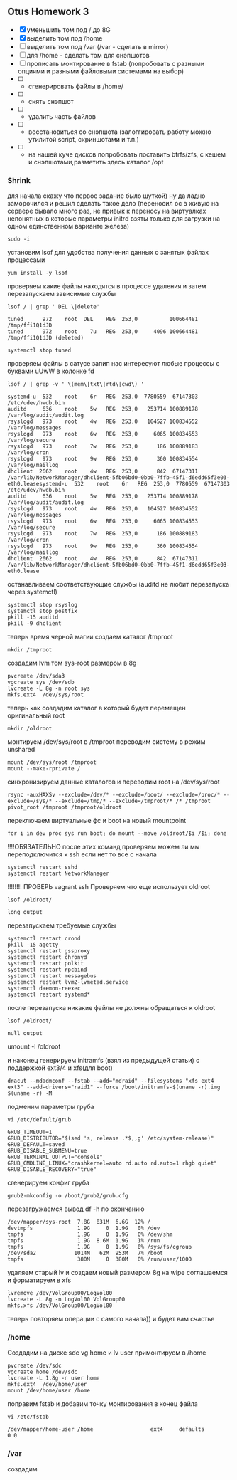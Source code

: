 ## Otus Homework 3

- [x] уменьшить том под / до 8G
- [x] выделить том под /home
- [ ] выделить том под /var (/var - сделать в mirror)
- [ ] для /home - сделать том для снэпшотов
- [ ] прописать монтирование в fstab (попробовать с разными опциями и разными файловыми системами на выбор)
- [ ] * сгенерировать файлы в /home/
- [ ] * снять снэпшот
- [ ] * удалить часть файлов
- [ ] * восстановиться со снэпшота (залоггировать работу можно утилитой script, скриншотами и т.п.)
- [ ] * на нашей куче дисков попробовать поставить btrfs/zfs, c кешем и снэпшотами,разметить здесь каталог /opt


### Shrink
для начала скажу что первое задание было шуткой) ну да ладно заморочился и решил сделать такое дело (переносил oc в живую на сервере бывало много раз, 
не привык к переносу на виртуалках непонятных в которые параметры initrd взяты только для загрузки на одном единственном варианте железа)
```
sudo -i
```
установим lsof для удобства получения данных о занятых файлах процессами
```
yum install -y lsof
```
проверяем какие файлы находятся в процессе удаления и затем  перезапускаем зависимые службы
```
lsof / | grep ' DEL \|delete'
```
```
tuned      972    root  DEL    REG  253,0          100664481 /tmp/ffi1Q1dJD
tuned      972    root    7u   REG  253,0     4096 100664481 /tmp/ffi1Q1dJD (deleted)
```
```
systemctl stop tuned
```
проверяем файлы в сатусе запип нас интересуют любые процессы с буквами uUwW в  колонке fd
```
lsof / | grep -v ' \(mem\|txt\|rtd\|cwd\) '
```
```
systemd-u  532    root    6r   REG  253,0  7780559  67147303 /etc/udev/hwdb.bin
auditd     636    root    5w   REG  253,0   253714 100889178 /var/log/audit/audit.log
rsyslogd   973    root    4w   REG  253,0   104527 100834552 /var/log/messages
rsyslogd   973    root    6w   REG  253,0     6065 100834553 /var/log/secure
rsyslogd   973    root    7w   REG  253,0      186 100889183 /var/log/cron
rsyslogd   973    root    9w   REG  253,0      360 100834554 /var/log/maillog
dhclient  2662    root    4w   REG  253,0      842  67147311 /var/lib/NetworkManager/dhclient-5fb06bd0-0bb0-7ffb-45f1-d6edd65f3e03-eth0.leasesystemd-u  532    root    6r   REG  253,0  7780559  67147303 /etc/udev/hwdb.bin
auditd     636    root    5w   REG  253,0   253714 100889178 /var/log/audit/audit.log
rsyslogd   973    root    4w   REG  253,0   104527 100834552 /var/log/messages
rsyslogd   973    root    6w   REG  253,0     6065 100834553 /var/log/secure
rsyslogd   973    root    7w   REG  253,0      186 100889183 /var/log/cron
rsyslogd   973    root    9w   REG  253,0      360 100834554 /var/log/maillog
dhclient  2662    root    4w   REG  253,0      842  67147311 /var/lib/NetworkManager/dhclient-5fb06bd0-0bb0-7ffb-45f1-d6edd65f3e03-eth0.lease
```
останавливаем соответствующие службы (auditd не любит перезапуска через systemctl)
```
systemctl stop rsyslog
systemctl stop postfix
pkill -15 auditd
pkill -9 dhclient
```
теперь время черной магии
создаем каталог /tmproot
```
mkdir /tmproot
```
создадим lvm том sys-root размером в 8g
```
pvcreate /dev/sda3
vgcreate sys /dev/sdb
lvcreate -L 8g -n root sys
mkfs.ext4  /dev/sys/root
```
теперь как создадим каталог в который будет перемещен оригинальный root
```
mkdir /oldroot
```
монтируем /dev/sys/root в /tmproot переводим систему в режим unshared
```
mount /dev/sys/root /tmproot
mount --make-rprivate /
```
синхронизируем данные каталогов и переводим root на /dev/sys/root
```
rsync -auxHAXSv --exclude=/dev/* --exclude=/boot/ --exclude=/proc/* --exclude=/sys/* --exclude=/tmp/* --exclude=/tmproot/* /* /tmproot
pivot_root /tmproot /tmproot/oldroot
```
переключаем виртуальные фс и boot на новый mountpoint
```
for i in dev proc sys run boot; do mount --move /oldroot/$i /$i; done
```
!!!!ОБЯЗАТЕЛЬНО после этих команд проверяем можем ли мы переподключится к ssh если нет то все с начала
```
systemctl restart sshd
systemctl restart NetworkManager
```
!!!!!!!! ПРОВЕРЬ vagrant ssh
Проверяем что еще использует oldroot
```
lsof /oldroot/
```
```
long output
```
перезапускаем требуемые службы
```
systemctl restart crond
pkill -15 agetty
systemctl restart gssproxy
systemctl restart chronyd
systemctl restart polkit
systemctl restart rpcbind
systemctl restart messagebus
systemctl restart lvm2-lvmetad.service
systemctl daemon-reexec
systemctl restart systemd*
```
после перезапуска никакие файлы не должны обращаться к oldroot
```
lsof /oldroot/
```
```
null output
```

umount -l /oldroot

и наконец  генерируем initramfs (взял из предыдущей статьи) с поддержкой ext3/4 и xfs(для boot)
```
dracut --mdadmconf --fstab --add="mdraid" --filesystems "xfs ext4 ext3" --add-drivers="raid1" --force /boot/initramfs-$(uname -r).img $(uname -r) -M
```
подменим параметры груба
```
vi /etc/default/grub
```
```
GRUB_TIMEOUT=1
GRUB_DISTRIBUTOR="$(sed 's, release .*$,,g' /etc/system-release)"
GRUB_DEFAULT=saved
GRUB_DISABLE_SUBMENU=true
GRUB_TERMINAL_OUTPUT="console"
GRUB_CMDLINE_LINUX="crashkernel=auto rd.auto rd.auto=1 rhgb quiet"
GRUB_DISABLE_RECOVERY="true"
```
сгенерируем конфиг груба
```
grub2-mkconfig -o /boot/grub2/grub.cfg
```
перезагружаемся
вывод df -h по окончанию
```
/dev/mapper/sys-root  7.8G  831M  6.6G  12% /
devtmpfs              1.9G     0  1.9G   0% /dev
tmpfs                 1.9G     0  1.9G   0% /dev/shm
tmpfs                 1.9G  8.6M  1.9G   1% /run
tmpfs                 1.9G     0  1.9G   0% /sys/fs/cgroup
/dev/sda2            1014M   62M  953M   7% /boot
tmpfs                 380M     0  380M   0% /run/user/1000
```
удаляем старый lv и создаем новый размером 8g на wipe соглашаемся и форматируем в xfs
``` 
lvremove /dev/VolGroup00/LogVol00
lvcreate -L 8g -n LogVol00 VolGroup00
mkfs.xfs /dev/VolGroup00/LogVol00
```
теперь повторяем операции с самого начала)) и будет вам счастье
### /home
Создадим на диске sdc vg home и lv user примонтируем в /home
```
pvcreate /dev/sdc
vgcreate home /dev/sdc
lvcreate -L 1.8g -n user home
mkfs.ext4  /dev/home/user
mount /dev/home/user /home
```
поправим fstab и добавим точку монтирования в конец файла
```
vi /etc/fstab
```
```
/dev/mapper/home-user /home                  ext4     defaults        0 0
```
### /var
создадим 
